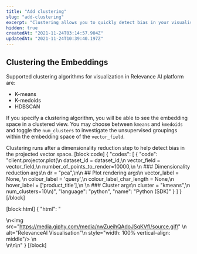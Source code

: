 ```yaml
---
title: "Add clustering"
slug: "add-clustering"
excerpt: "Clustering allows you to quickly detect bias in your visualisations"
hidden: true
createdAt: "2021-11-24T03:14:57.904Z"
updatedAt: "2021-11-24T10:39:40.197Z"
---
```

## Clustering the Embeddings

Supported clustering algorithms for visualization in Relevance AI platform are:
- K-means
- K-medoids
- HDBSCAN

If you specify a clustering algorithm, you will be able to see the embedding space in a clustered view.
You may choose between `kmeans` and `kmedoids` and toggle the `num_clusters` to investigate the unsupervised groupings within the embedding space of the `vector_field`.

Clustering runs after a dimensionality reduction step to help detect bias in the projected vector space.
[block:code]
{
  "codes": [
    {
      "code": "client.projector.plot(\n    dataset_id = dataset_id,\n    vector_field = vector_field,\n    number_of_points_to_render=10000,\n    \n    ### Dimensionality reduction args\n    dr = \"pca\",\n\n    ## Plot rendering args\n    vector_label = None, \n    colour_label = 'query',\n    colour_label_char_length = None,\n    hover_label = ['product_title'],\n    \n    ### Cluster args\n    cluster = \"kmeans\",\n    num_clusters=10\n)",
      "language": "python",
      "name": "Python (SDK)"
    }
  ]
}
[/block]

[block:html]
{
  "html": "<div>\n<img src=\"https://media.giphy.com/media/nwZueihQAdoJSqKVfI/source.gif\" \n     alt=\"RelevanceAI Visualisation\"\n     style=\"width: 100% vertical-align: middle\"/> \n</div>\n\n<style></style>\n"
}
[/block]

